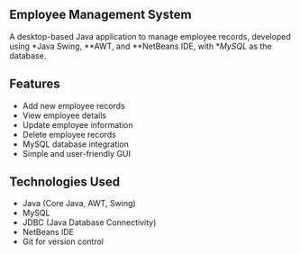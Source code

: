 ## Employee Management System

A desktop-based Java application to manage employee records, developed using *Java Swing, **AWT, and **NetBeans IDE, with **MySQL* as the database.

## Features

- Add new employee records
- View employee details
- Update employee information
- Delete employee records
- MySQL database integration
- Simple and user-friendly GUI

## Technologies Used

- Java (Core Java, AWT, Swing)
- MySQL
- JDBC (Java Database Connectivity)
- NetBeans IDE
- Git for version control
